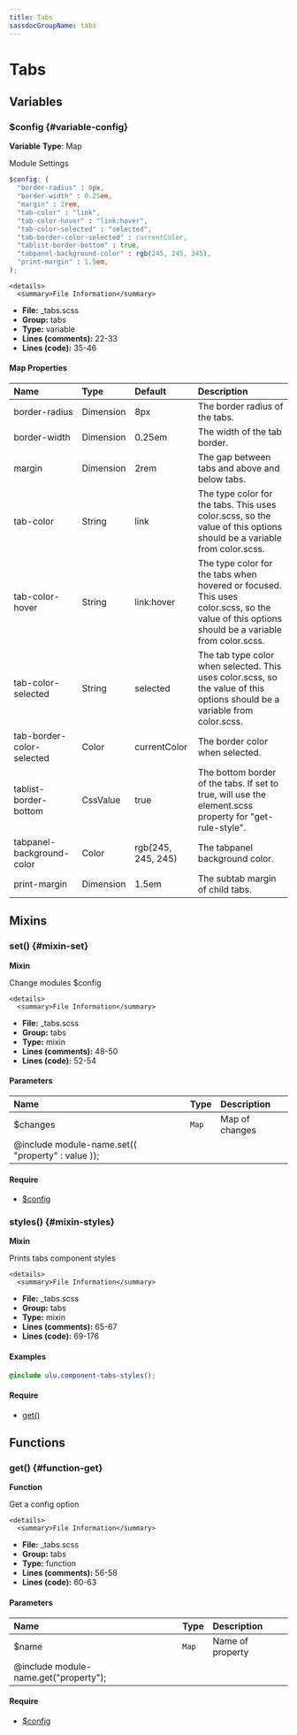 ```yaml
---
title: Tabs
sassdocGroupName: tabs
---
```



# Tabs





## Variables




<div class="sassdoc-item-header">

###  $config {#variable-config}

  <div class="sassdoc-item-header__labels">
    <span class="tag tag--primary"><strong>Variable</strong></span> <span class="tag"><strong>Type</strong>: Map</span>
  </div>

</div>

  

Module Settings
    
    

``` scss
$config: (
  "border-radius" : 8px,
  "border-width" : 0.25em,
  "margin" : 2rem,
  "tab-color" : "link",
  "tab-color-hover" : "link:hover",
  "tab-color-selected" : "selected",
  "tab-border-color-selected" : currentColor,
  "tablist-border-bottom" : true,
  "tabpanel-background-color" : rgb(245, 245, 245),
  "print-margin" : 1.5em,
);
```
  

    <details>
      <summary>File Information</summary>
- **File:** _tabs.scss
- **Group:** tabs
- **Type:** variable
- **Lines (comments):** 22-33
- **Lines (code):** 35-46
    </details>
    

#### Map Properties


|Name|Type|Default|Description|
|:--|:--|:--|:--|
|border-radius|Dimension|8px|The border radius of the tabs.|
|border-width|Dimension|0.25em|The width of the tab border.|
|margin|Dimension|2rem|The gap between tabs and above and below tabs.|
|tab-color|String|link|The type color for the tabs. This uses color.scss, so the value of this options should be a variable from color.scss.|
|tab-color-hover|String|link:hover|The type color for the tabs when hovered or focused. This uses color.scss, so the value of this options should be a variable from color.scss.|
|tab-color-selected|String|selected|The tab type color when selected. This uses color.scss, so the value of this options should be a variable from color.scss.|
|tab-border-color-selected|Color|currentColor|The border color when selected.|
|tablist-border-bottom|CssValue|true|The bottom border of the tabs. If set to true, will use the element.scss property for "get-rule-style".|
|tabpanel-background-color|Color|rgb(245, 245, 245)|The tabpanel background color.|
|print-margin|Dimension|1.5em|The subtab margin of child tabs.|

    
  

## Mixins




<div class="sassdoc-item-header">

###  set() {#mixin-set}

  <div class="sassdoc-item-header__labels">
    <span class="tag tag--primary"><strong>Mixin</strong></span>
  </div>

</div>

  

Change modules $config
    
    

    <details>
      <summary>File Information</summary>
- **File:** _tabs.scss
- **Group:** tabs
- **Type:** mixin
- **Lines (comments):** 48-50
- **Lines (code):** 52-54
    </details>
    

#### Parameters


|Name|Type|Description|
|:--|:--|:--|
|$changes|`Map`|Map of changes
  @include module-name.set(( "property" : value ));|

    

#### Require

- [$config](/sass/components/accordion/#variable-config)
  


<div class="sassdoc-item-header">

###  styles() {#mixin-styles}

  <div class="sassdoc-item-header__labels">
    <span class="tag tag--primary"><strong>Mixin</strong></span>
  </div>

</div>

  

Prints tabs component styles
    
    

    <details>
      <summary>File Information</summary>
- **File:** _tabs.scss
- **Group:** tabs
- **Type:** mixin
- **Lines (comments):** 65-67
- **Lines (code):** 69-176
    </details>
    

#### Examples

      


``` scss
@include ulu.component-tabs-styles();
```
  

      

#### Require

- [get()](/sass/components/accordion/#function-get)
  
  

## Functions




<div class="sassdoc-item-header">

###  get() {#function-get}

  <div class="sassdoc-item-header__labels">
    <span class="tag tag--primary"><strong>Function</strong></span>
  </div>

</div>

  

Get a config option
    
    

    <details>
      <summary>File Information</summary>
- **File:** _tabs.scss
- **Group:** tabs
- **Type:** function
- **Lines (comments):** 56-58
- **Lines (code):** 60-63
    </details>
    

#### Parameters


|Name|Type|Description|
|:--|:--|:--|
|$name|`Map`|Name of property
  @include module-name.get("property");|

    

#### Require

- [$config](/sass/components/accordion/#variable-config)
  
  
  